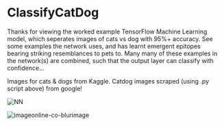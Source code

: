 # ClassifyCatDog

Thanks for viewing the worked example TensorFlow Machine Learning model, which seperates images of cats vs dog with 95%+ accuracy. 
See some examples the network uses, and has learnt emergent epitopes bearing striking resemblances to pets to. Many many of these examples in the network(s) are combined, such that the output layer can classify with confidence... 

Images for cats & dogs from Kaggle. Catdog images scraped (using .py script above) from google! 

![NN](https://user-images.githubusercontent.com/77211245/104230439-7f4a8980-5445-11eb-8363-5de7f3781105.png)





 
  
   
    
     
      
       
        
         
          
           





![imageonline-co-blurimage](https://user-images.githubusercontent.com/77211245/104234782-dd7a6b00-544b-11eb-9b68-bc8e391c9a64.png)



